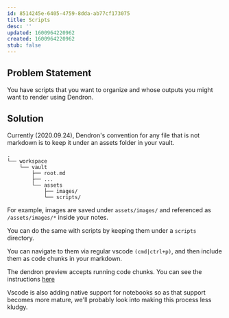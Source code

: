 ```yaml
---
id: 8514245e-6405-4759-8dda-ab77cf173075
title: Scripts
desc: ''
updated: 1600964220962
created: 1600964220962
stub: false
---
```

## Problem Statement

You have scripts that you want to organize and whose outputs you might want to render using Dendron. 

## Solution

Currently (2020.09.24), Dendron's convention for any file that is not markdown is to keep it under an assets folder in your vault.

```
.
└── workspace
    └── vault
        ├── root.md
        ├── ...
        └── assets
            ├── images/
            └── scripts/
```

For example, images are saved under `assets/images/` and referenced as `/assets/images/*` inside your notes. 

You can do the same with scripts by keeping them under a `scripts` directory. 

You can navigate to them via regular vscode `(cmd|ctrl+p)`, and then include them as code chunks in your markdown. 

The dendron preview accepts running code chunks. You can see the instructions [here](https://shd101wyy.github.io/markdown-preview-enhanced/#/code-chunk)

Vscode is also adding native support for notebooks so as that support becomes more mature, we'll probably look into making this process less kludgy. 

